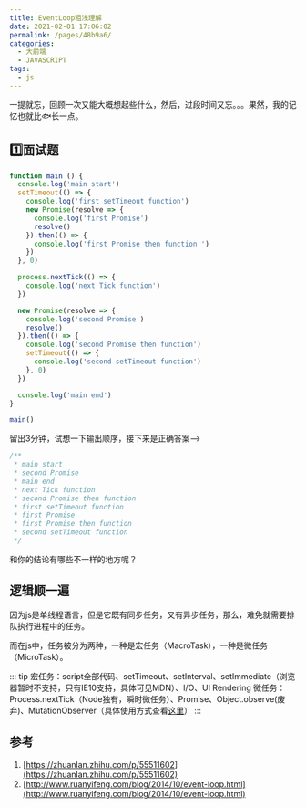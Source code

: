 ```yaml
---
title: EventLoop粗浅理解
date: 2021-02-01 17:06:02
permalink: /pages/48b9a6/
categories:
  - 大前端
  - JAVASCRIPT
tags:
  - js
---
```


一提就忘，回顾一次又能大概想起些什么，然后，过段时间又忘。。。果然，我的记忆也就比:fish:长一点。

## :one:面试题

```js
function main () {
  console.log('main start')
  setTimeout(() => {
    console.log('first setTimeout function')
    new Promise(resolve => {
      console.log('first Promise')
      resolve()
    }).then(() => {
      console.log('first Promise then function ')
    })
  }, 0)

  process.nextTick(() => {
    console.log('next Tick function')
  })

  new Promise(resolve => {
    console.log('second Promise')
    resolve()
  }).then(() => {
    console.log('second Promise then function')
    setTimeout(() => {
      console.log('second setTimeout function')
    }, 0)
  })

  console.log('main end')
}

main()
```

留出3分钟，试想一下输出顺序，接下来是正确答案-->

```js
/**
 * main start
 * second Promise
 * main end
 * next Tick function
 * second Promise then function
 * first setTimeout function
 * first Promise
 * first Promise then function 
 * second setTimeout function
 */
```

和你的结论有哪些不一样的地方呢？

## 逻辑顺一遍

因为js是单线程语言，但是它既有同步任务，又有异步任务，那么，难免就需要排队执行进程中的任务。

而在js中，任务被分为两种，一种是宏任务（MacroTask），一种是微任务（MicroTask）。

::: tip
宏任务：script全部代码、setTimeout、setInterval、setImmediate（浏览器暂时不支持，只有IE10支持，具体可见MDN）、I/O、UI Rendering
微任务：Process.nextTick（Node独有，瞬时微任务）、Promise、Object.observe(废弃)、MutationObserver（具体使用方式查看[这里](https://javascript.ruanyifeng.com/dom/mutationobserver.html)）
:::

## 参考

1. [https://zhuanlan.zhihu.com/p/55511602](https://zhuanlan.zhihu.com/p/55511602)
2. [http://www.ruanyifeng.com/blog/2014/10/event-loop.html](http://www.ruanyifeng.com/blog/2014/10/event-loop.html)